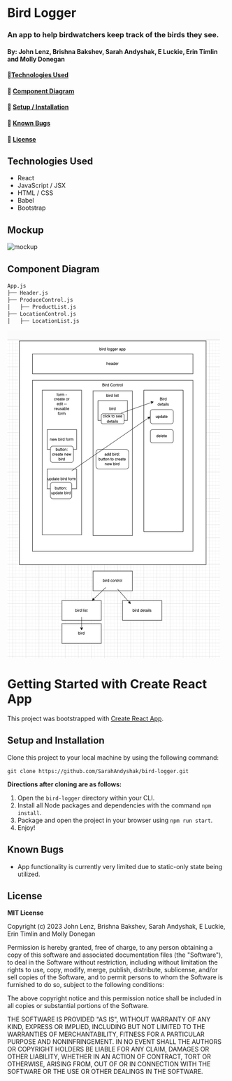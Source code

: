 # Bird Logger

### An app to help birdwatchers keep track of the birds they see.

#### By: John Lenz, Brishna Bakshev, Sarah Andyshak, E Luckie, Erin Timlin and Molly Donegan

#### 🍏[Technologies Used](#technologies-used)
#### 🥕 [Component Diagram](#component-diagram)
#### 🧄 [Setup / Installation](#setup-and-installation)
#### 🍅 [Known Bugs](#known-bugs)
#### 🥒 [License](#license)

## Technologies Used
* React
* JavaScript / JSX
* HTML / CSS
* Babel
* Bootstrap

## Mockup

![mockup]()

## Component Diagram
```
App.js
├── Header.js
├── ProduceControl.js
│   ├── ProductList.js           
├── LocationControl.js
│   ├── LocationList.js       
```
![design](/bird-logger%20design.png)

# Getting Started with Create React App

This project was bootstrapped with [Create React App](https://github.com/facebook/create-react-app).

## Setup and Installation

Clone this project to your local machine by using the following command:
```
git clone https://github.com/SarahAndyshak/bird-logger.git
```

**Directions after cloning are as follows:**
1. Open the `bird-logger` directory within your CLI.
2. Install all Node packages and dependencies with the command `npm install`.
3. Package and open the project in your browser using `npm run start`.
4. Enjoy!

## Known Bugs

* App functionality is currently very limited due to static-only state being utilized.

## License

**MIT License**

Copyright (c) 2023 John Lenz, Brishna Bakshev, Sarah Andyshak, E Luckie, Erin Timlin and Molly Donegan

Permission is hereby granted, free of charge, to any person obtaining a copy
of this software and associated documentation files (the "Software"), to deal
in the Software without restriction, including without limitation the rights
to use, copy, modify, merge, publish, distribute, sublicense, and/or sell
copies of the Software, and to permit persons to whom the Software is
furnished to do so, subject to the following conditions:

The above copyright notice and this permission notice shall be included in all
copies or substantial portions of the Software.

THE SOFTWARE IS PROVIDED "AS IS", WITHOUT WARRANTY OF ANY KIND, EXPRESS OR
IMPLIED, INCLUDING BUT NOT LIMITED TO THE WARRANTIES OF MERCHANTABILITY,
FITNESS FOR A PARTICULAR PURPOSE AND NONINFRINGEMENT. IN NO EVENT SHALL THE
AUTHORS OR COPYRIGHT HOLDERS BE LIABLE FOR ANY CLAIM, DAMAGES OR OTHER
LIABILITY, WHETHER IN AN ACTION OF CONTRACT, TORT OR OTHERWISE, ARISING FROM,
OUT OF OR IN CONNECTION WITH THE SOFTWARE OR THE USE OR OTHER DEALINGS IN THE
SOFTWARE.